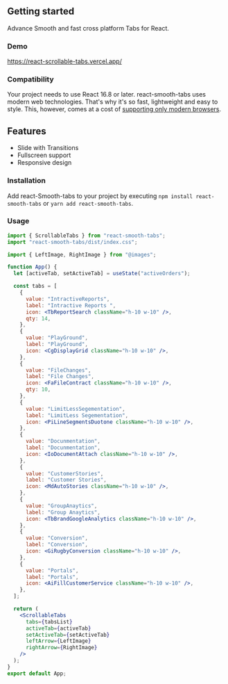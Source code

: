 ﻿## Getting started

Advance Smooth and fast cross platform Tabs for React.

### Demo

https://react-scrollable-tabs.vercel.app/

### Compatibility

Your project needs to use React 16.8 or later. react-smooth-tabs uses modern web technologies. That's why it's so fast, lightweight and easy to style. This, however, comes at a cost of [supporting only modern browsers](https://caniuse.com/#feat=internationalization).

## Features

- Slide with Transitions
- Fullscreen support
- Responsive design

### Installation

Add react-Smooth-tabs to your project by executing `npm install react-smooth-tabs` or `yarn add react-smooth-tabs`.

### Usage

```jsx
import { ScrollableTabs } from "react-smooth-tabs";
import "react-smooth-tabs/dist/index.css";
```

```jsx
import { LeftImage, RightImage } from "@images";

function App() {
  let [activeTab, setActiveTab] = useState("activeOrders");

  const tabs = [
    {
      value: "IntractiveReports",
      label: "Intractive Reports ",
      icon: <TbReportSearch className="h-10 w-10" />,
      qty: 14,
    },
    {
      value: "PlayGround",
      label: "PlayGround",
      icon: <CgDisplayGrid className="h-10 w-10" />,
    },
    {
      value: "FileChanges",
      label: "File Changes",
      icon: <FaFileContract className="h-10 w-10" />,
      qty: 10,
    },
    {
      value: "LimitLessSegementation",
      label: "LimitLess Segementation",
      icon: <PiLineSegmentsDuotone className="h-10 w-10" />,
    },
    {
      value: "Docunmentation",
      label: "Docunmentation",
      icon: <IoDocumentAttach className="h-10 w-10" />,
    },
    {
      value: "CustomerStories",
      label: "Customer Stories",
      icon: <MdAutoStories className="h-10 w-10" />,
    },
    {
      value: "GroupAnaytics",
      label: "Group Anaytics",
      icon: <TbBrandGoogleAnalytics className="h-10 w-10" />,
    },
    {
      value: "Conversion",
      label: "Conversion",
      icon: <GiRugbyConversion className="h-10 w-10" />,
    },
    {
      value: "Portals",
      label: "Portals",
      icon: <AiFillCustomerService className="h-10 w-10" />,
    },
  ];

  return (
    <ScrollableTabs
      tabs={tabsList}
      activeTab={activeTab}
      setActiveTab={setActiveTab}
      leftArrow={LeftImage}
      rightArrow={RightImage}
    />
  );
}
export default App;
```
